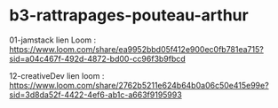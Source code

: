 # b3-rattrapages-pouteau-arthur

01-jamstack lien Loom : https://www.loom.com/share/ea9952bbd05f412e900ec0fb781ea715?sid=a04c467f-492d-4872-bd00-cc96f3b9fbcd

12-creativeDev lien loom : https://www.loom.com/share/2762b5211e624b64b0a06c50e415e99e?sid=3d8da52f-4422-4ef6-ab1c-a663f9195993
